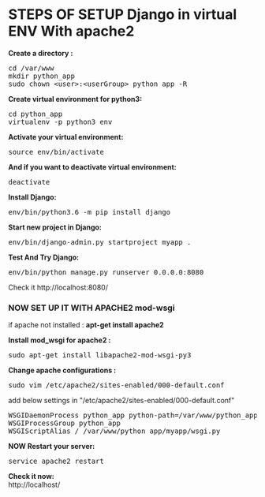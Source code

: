 # STEPS OF SETUP Django in virtual ENV With apache2

<b>Create a directory :</b><br/>
<pre>
cd /var/www
mkdir python_app
sudo chown &lt;user&gt;:&lt;userGroup&gt; python_app -R
</pre>

<b>Create virtual environment for python3:</b><br/>
<pre>
cd python_app
virtualenv -p python3 env
</pre>

<b>Activate your virtual environment:</b><br/>
<pre>
source env/bin/activate
</pre>

<b>And if you want to deactivate virtual environment:</b><br/>
<pre>
deactivate
</pre>

<b>Install Django:</b><br/>
<pre>env/bin/python3.6 -m pip install django</pre>

<b>Start new project in Django:</b><br/>
<pre>env/bin/django-admin.py startproject myapp .</pre>

<b>Test And Try Django:</b><br/>
<pre>env/bin/python manage.py runserver 0.0.0.0:8080</pre>

Check it http://localhost:8080/ <br/>


### NOW SET UP IT WITH APACHE2  mod-wsgi
if apache not installed : <b>apt-get install apache2</b><br/>

<b>Install mod_wsgi for apache2 :</b><br/>
<pre>sudo apt-get install libapache2-mod-wsgi-py3</pre>


<b>Change apache configurations :</b><br/>
<pre>
sudo vim /etc/apache2/sites-enabled/000-default.conf
</pre>
add below settings in "/etc/apache2/sites-enabled/000-default.conf"<br/>
<pre>
WSGIDaemonProcess python_app python-path=/var/www/python_app:/var/www/python_app/env/lib/python3.6/site-packages
WSGIProcessGroup python_app
WSGIScriptAlias / /var/www/python_app/myapp/wsgi.py
</pre>

<b>NOW Restart your server:</b><br/>
<pre>service apache2 restart</pre>

<b>Check it now:</b><br/>
http://localhost/<br/>

